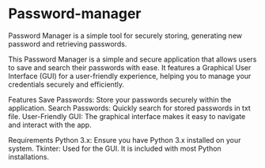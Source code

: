 # Password-manager
Password Manager is a simple tool for securely storing, generating new password and retrieving passwords.

This Password Manager is a simple and secure application that allows users to save and search their passwords with ease. It features a Graphical User Interface (GUI) for a user-friendly experience, helping you to manage your credentials securely and efficiently.

Features
Save Passwords: Store your passwords securely within the application.
Search Passwords: Quickly search for stored passwords in txt file.
User-Friendly GUI: The graphical interface makes it easy to navigate and interact with the app.

Requirements
Python 3.x: Ensure you have Python 3.x installed on your system.
Tkinter: Used for the GUI. It is included with most Python installations.
